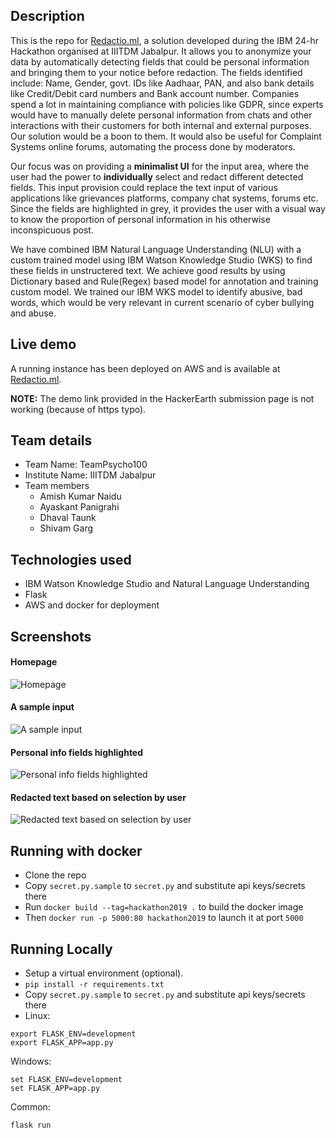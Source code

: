 ## Description
This is the repo for [Redactio.ml](http://redactio.ml), a solution developed during the IBM 24-hr Hackathon organised at IIITDM Jabalpur. It allows you to anonymize your data by automatically detecting fields that could be personal information and bringing them to your notice before redaction. The fields identified include: Name, Gender, govt. IDs like Aadhaar, PAN, and also bank details like Credit/Debit card numbers and Bank account number. Companies spend a lot in maintaining compliance with policies like GDPR, since experts would have to manually delete personal information from chats and other interactions with their customers for both internal and external purposes. Our solution would be a boon to them. It would also be useful for Complaint Systems online forums, automating the process done by moderators. 

Our focus was on providing a **minimalist UI** for the input area, where the user had the power to **individually** select and redact different detected fields. This input provision could replace the text input of various applications like grievances platforms, company chat systems, forums etc. Since the fields are highlighted in grey, it provides the user with a visual way to know the proportion of personal information in his otherwise inconspicuous post.

We have combined IBM Natural Language Understanding (NLU) with a custom trained model using IBM Watson Knowledge Studio (WKS) to find these fields in unstructered text. We achieve good results by using Dictionary based and Rule(Regex) based model for annotation and training custom model. We trained our IBM WKS model to identify abusive, bad words, which would be very relevant in current scenario of cyber bullying and abuse. 

## Live demo
A running instance has been deployed on AWS and is available at [Redactio.ml](http://redactio.ml).

**NOTE:** The demo link provided in the HackerEarth submission page is not working (because of https typo).

## Team details
- Team Name: TeamPsycho100
- Institute Name: IIITDM Jabalpur
- Team members
  - Amish Kumar Naidu
  - Ayaskant Panigrahi
  - Dhaval Taunk
  - Shivam Garg

## Technologies used
- IBM Watson Knowledge Studio and Natural Language Understanding
- Flask
- AWS and docker for deployment

## Screenshots
#### Homepage
![Homepage](https://github.com/amhndu/Hackathon2019/blob/master/screenshots/homepage.png)
#### A sample input
![A sample input](https://github.com/amhndu/Hackathon2019/blob/master/screenshots/homepage_example.png)
#### Personal info fields highlighted
![Personal info fields highlighted](https://github.com/amhndu/Hackathon2019/blob/master/screenshots/review_example.png)
#### Redacted text based on selection by user
![Redacted text based on selection by user](https://github.com/amhndu/Hackathon2019/blob/master/screenshots/redacted_example.png)

## Running with docker
- Clone the repo
- Copy `secret.py.sample` to `secret.py` and substitute api keys/secrets there
- Run `docker build --tag=hackathon2019 .` to build the docker image
- Then `docker run -p 5000:80 hackathon2019` to launch it at port `5000`

## Running Locally
- Setup a virtual environment (optional).
- `pip install -r requirements.txt`
- Copy `secret.py.sample` to `secret.py` and substitute api keys/secrets there
- Linux:
```
export FLASK_ENV=development
export FLASK_APP=app.py
```
Windows:
```
set FLASK_ENV=development
set FLASK_APP=app.py
```
Common:
```
flask run
```
